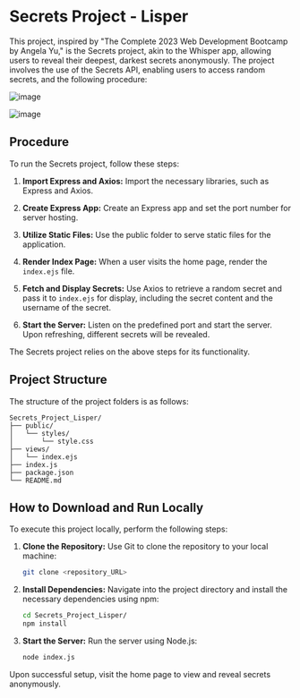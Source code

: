 # Secrets Project - Lisper

This project, inspired by "The Complete 2023 Web Development Bootcamp by Angela Yu," is the Secrets project, akin to the Whisper app, allowing users to reveal their deepest, darkest secrets anonymously. The project involves the use of the Secrets API, enabling users to access random secrets, and the following procedure:

![image](https://github.com/riju951/SecretsProject_Lisper_The-Complete-2023-Web-Development-Bootcamp/assets/82694741/9878378d-6300-4b40-9748-1249c0a71d99)

![image](https://github.com/riju951/SecretsProject_Lisper_The-Complete-2023-Web-Development-Bootcamp/assets/82694741/2d9878ec-9581-452a-8be1-313f92e1633d)

## Procedure

To run the Secrets project, follow these steps:

1. **Import Express and Axios:** Import the necessary libraries, such as Express and Axios.

2. **Create Express App:** Create an Express app and set the port number for server hosting.

3. **Utilize Static Files:** Use the public folder to serve static files for the application.

4. **Render Index Page:** When a user visits the home page, render the `index.ejs` file.

5. **Fetch and Display Secrets:** Use Axios to retrieve a random secret and pass it to `index.ejs` for display, including the secret content and the username of the secret.

6. **Start the Server:** Listen on the predefined port and start the server. Upon refreshing, different secrets will be revealed.

The Secrets project relies on the above steps for its functionality.

## Project Structure

The structure of the project folders is as follows:

```
Secrets_Project_Lisper/
├── public/
│   └── styles/
│       └── style.css
├── views/
│   └── index.ejs
├── index.js
├── package.json
└── README.md
```

## How to Download and Run Locally

To execute this project locally, perform the following steps:

1. **Clone the Repository:** Use Git to clone the repository to your local machine:

   ```bash
   git clone <repository_URL>
   ```

2. **Install Dependencies:** Navigate into the project directory and install the necessary dependencies using npm:

   ```bash
   cd Secrets_Project_Lisper/
   npm install
   ```

3. **Start the Server:** Run the server using Node.js:

   ```bash
   node index.js
   ```

Upon successful setup, visit the home page to view and reveal secrets anonymously.



